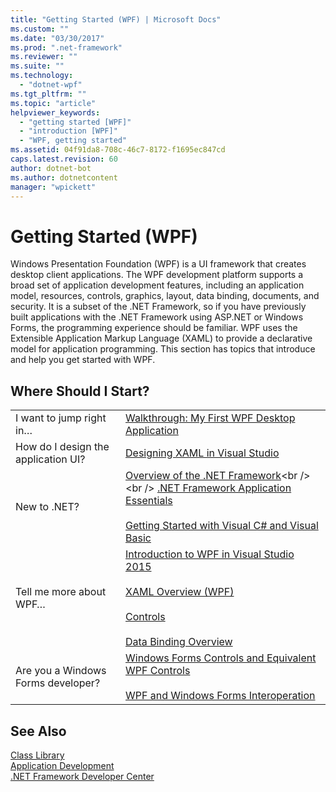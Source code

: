 ```yaml
---
title: "Getting Started (WPF) | Microsoft Docs"
ms.custom: ""
ms.date: "03/30/2017"
ms.prod: ".net-framework"
ms.reviewer: ""
ms.suite: ""
ms.technology: 
  - "dotnet-wpf"
ms.tgt_pltfrm: ""
ms.topic: "article"
helpviewer_keywords: 
  - "getting started [WPF]"
  - "introduction [WPF]"
  - "WPF, getting started"
ms.assetid: 04f91da8-708c-46c7-8172-f1695ec847cd
caps.latest.revision: 60
author: dotnet-bot
ms.author: dotnetcontent
manager: "wpickett"
---
```

# Getting Started (WPF)
Windows Presentation Foundation (WPF) is a UI framework that creates desktop client applications. The WPF development platform supports a broad set of application development features, including an application model, resources, controls, graphics, layout, data binding, documents, and security. It is a subset of the .NET Framework, so if you have previously built applications with the .NET Framework using ASP.NET or Windows Forms, the programming experience should be familiar. WPF uses the Extensible Application Markup Language (XAML) to provide a declarative model for application programming. This section has topics that introduce and help you get started with WPF.  
  
## Where Should I Start?  
  
|||  
|-|-|  
|I want to jump right in…|[Walkthrough: My First WPF Desktop Application](../../../../docs/framework/wpf/getting-started/walkthrough-my-first-wpf-desktop-application.md)|  
|How do I design the application UI?|[Designing XAML in Visual Studio](http://msdn.microsoft.com/library/288e2415-9fcf-408e-bc35-9848315e14fd)|  
|New to .NET?|[Overview of the .NET Framework](https://msdn.microsoft.com/en-us/library/zw4w595w\(v=vs.140\).aspx)<br /><br /> [.NET Framework Application Essentials](../../../../docs/standard/application-essentials.md)<br /><br /> [Getting Started with Visual C# and Visual Basic](https://msdn.microsoft.com/en-us/library/dd492171\(v=vs.140\).aspx)|  
|Tell me more about WPF…|[Introduction to WPF in Visual Studio 2015](../../../../docs/framework/wpf/getting-started/introduction-to-wpf-in-vs.md)<br /><br /> [XAML Overview (WPF)](../../../../docs/framework/wpf/advanced/xaml-overview-wpf.md)<br /><br /> [Controls](../../../../docs/framework/wpf/controls/index.md)<br /><br /> [Data Binding Overview](../../../../docs/framework/wpf/data/data-binding-overview.md)|  
|Are you a Windows Forms developer?|[Windows Forms Controls and Equivalent WPF Controls](../../../../docs/framework/wpf/advanced/windows-forms-controls-and-equivalent-wpf-controls.md)<br /><br /> [WPF and Windows Forms Interoperation](../../../../docs/framework/wpf/advanced/wpf-and-windows-forms-interoperation.md)|  
  
## See Also  
 [Class Library](../../../../docs/framework/wpf/class-library-wpf.md)   
 [Application Development](../../../../docs/framework/wpf/app-development/index.md)   
 [.NET Framework Developer Center](http://go.microsoft.com/fwlink/?LinkId=187437)